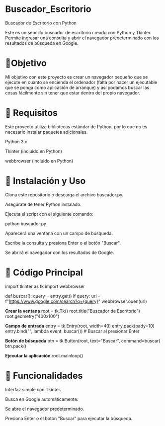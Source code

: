 # Buscador_Escritorio
Buscador de Escritorio con Python

Este es un sencillo buscador de escritorio creado con Python y Tkinter. Permite ingresar una consulta y abrir el navegador predeterminado con los resultados de búsqueda en Google.

# 🎯Objetivo

Mi objetivo con este proyecto es crear un navegador pequeño que se ejecute en cuanto se encienda el ordenador (falta por hacer un ejecutable que se ponga como aplicación de arranque) y así podamos buscar las cosas fácilmente sin tener que estar dentro del propio navegador.

# 📌 Requisitos

Este proyecto utiliza bibliotecas estándar de Python, por lo que no es necesario instalar paquetes adicionales.

Python 3.x

Tkinter (incluido en Python)

webbrowser (incluido en Python)

# 🚀 Instalación y Uso

Clona este repositorio o descarga el archivo buscador.py.

Asegúrate de tener Python instalado.

Ejecuta el script con el siguiente comando:

python buscador.py

Aparecerá una ventana con un campo de búsqueda.

Escribe la consulta y presiona Enter o el botón "Buscar".

Se abrirá el navegador con los resultados de Google.

# 📜 Código Principal

import tkinter as tk
import webbrowser

def buscar():
    query = entry.get()
    if query:
        url = f"https://www.google.com/search?q={query}"
        webbrowser.open(url)

**Crear la ventana**
root = tk.Tk()
root.title("Buscador de Escritorio")
root.geometry("400x100")

**Campo de entrada**
entry = tk.Entry(root, width=40)
entry.pack(pady=10)
entry.bind("<Return>", lambda event: buscar())  # Buscar al presionar Enter

**Botón de búsqueda**
btn = tk.Button(root, text="Buscar", command=buscar)
btn.pack()

**Ejecutar la aplicación**
root.mainloop()

# 🎯 Funcionalidades

Interfaz simple con Tkinter.

Busca en Google automáticamente.

Se abre el navegador predeterminado.

Presiona Enter o el botón "Buscar" para ejecutar la búsqueda.

